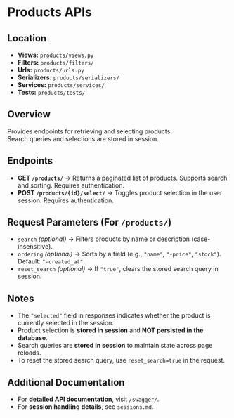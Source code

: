 # Products APIs

## Location

- **Views:** `products/views.py`
- **Filters:** `products/filters/`
- **Urls:** `products/urls.py`
- **Serializers:** `products/serializers/`
- **Services:** `products/services/`
- **Tests:** `products/tests/`

## Overview

Provides endpoints for retrieving and selecting products.  
Search queries and selections are stored in session.

## Endpoints

- **GET `/products/`** → Returns a paginated list of products. Supports search and sorting. Requires authentication.
- **POST `/products/{id}/select/`** → Toggles product selection in the user session. Requires authentication.

## Request Parameters (For `/products/`)

- `search` *(optional)* → Filters products by name or description (case-insensitive).
- `ordering` *(optional)* → Sorts by a field (e.g., `"name"`, `"-price"`, `"stock"`). Default: `"-created_at"`.
- `reset_search` *(optional)* → If `"true"`, clears the stored search query in session.


## Notes

- The `"selected"` field in responses indicates whether the product is currently selected in the session.
- Product selection is **stored in session** and **NOT persisted in the database**.
- Search queries are **stored in session** to maintain state across page reloads.
- To reset the stored search query, use `reset_search=true` in the request.

## Additional Documentation

- For **detailed API documentation**, visit `/swagger/`.
- For **session handling details**, see `sessions.md`.

